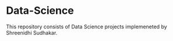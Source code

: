 # Data-Science

This repository consists of Data Science projects implemeneted by Shreenidhi Sudhakar.

